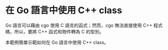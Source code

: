 # 在 Go 語言中使用 C++ class

Go 語言可以藉由 cgo 使用 C 語言的函式；然而，cgo 無法直接使用 C++ 程式碼，所以，要將 C++
函式和物件轉為 C 的型別。

本範例簡單示範如何在 Go 語言中使用 C++ class。
